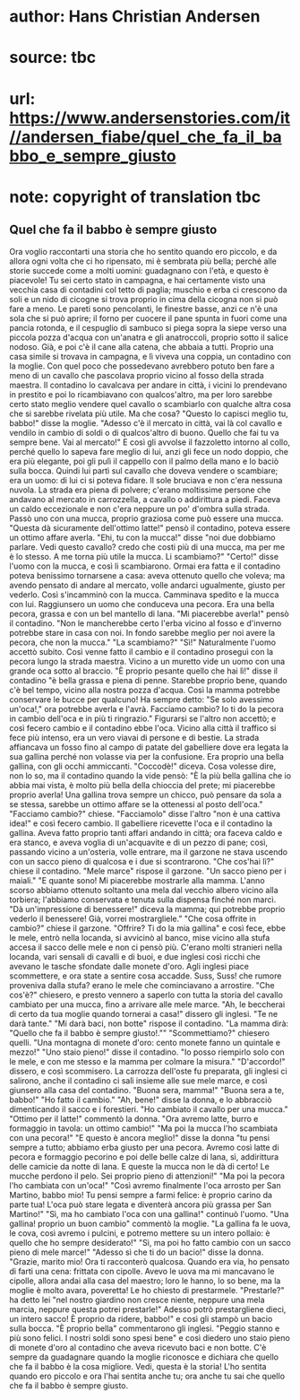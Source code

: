 # author: Hans Christian Andersen
# source: tbc
# url: https://www.andersenstories.com/it//andersen_fiabe/quel_che_fa_il_babbo_e_sempre_giusto
# note: copyright of translation tbc

## Quel che fa il babbo è sempre giusto 

Ora voglio raccontarti una storia che ho sentito quando ero piccolo, e
da allora ogni volta che ci ho ripensato, mi è sembrata più bella;
perché alle storie succede come a molti uomini: guadagnano con l'età, e
questo è piacevole!
Tu sei certo stato in campagna, e hai certamente visto una vecchia casa
di contadini col tetto di paglia; muschio e erba ci crescono da soli e
un nido di cicogne si trova proprio in cima della cicogna non si può
fare a meno. Le pareti sono pencolanti, le finestre basse, anzi ce n'è
una sola che si può aprire; il forno per cuocere il pane spunta in fuori
come una pancia rotonda, e il cespuglio di sambuco si piega sopra la
siepe verso una piccola pozza d'acqua con un'anatra e gli anatroccoli,
proprio sotto il salice nodoso. Già, e poi c'è il cane alla catena, che
abbaia a tutti.
Proprio una casa simile si trovava in campagna, e lì viveva una coppia,
un contadino con la moglie. Con quel poco che possedevano avrebbero
potuto ben fare a meno di un cavallo che pascolava proprio vicino al
fosso della strada maestra. Il contadino lo cavalcava per andare in
città, i vicini lo prendevano in prestito e poi lo ricambiavano con
qualcos'altro, ma per loro sarebbe certo stato meglio vendere quel
cavallo o scambiarlo con qualche altra cosa che si sarebbe rivelata più
utile. Ma che cosa?
"Questo lo capisci meglio tu, babbo!" disse la moglie. "Adesso c'è
il mercato in città, vai là col cavallo e vendilo in cambio di soldi o
di qualcos'altro di buono. Quello che fai tu va sempre bene. Vai al
mercato!"
E così gli avvolse il fazzoletto intorno al collo, perché quello lo
sapeva fare meglio di lui, anzi gli fece un nodo doppio, che era più
elegante, poi gli pulì il cappello con il palmo della mano e lo baciò
sulla bocca. Quindi lui partì sul cavallo che doveva vendere o
scambiare; era un uomo: di lui ci si poteva fidare.
Il sole bruciava e non c'era nessuna nuvola. La strada era piena di
polvere; c'erano moltissime persone che andavano al mercato in
carrozzella, a cavallo o addirittura a piedi. Faceva un caldo
eccezionale e non c'era neppure un po' d'ombra sulla strada.
Passò uno con una mucca, proprio graziosa come può essere una mucca.
"Questa dà sicuramente dell'ottimo latte!" pensò il contadino, poteva
essere un ottimo affare averla. "Ehi, tu con la mucca!" disse "noi
due dobbiamo parlare. Vedi questo cavallo? credo che costi più di una
mucca, ma per me è lo stesso. A me torna più utile la mucca. Li
scambiamo?"
"Certo!" disse l'uomo con la mucca, e così li scambiarono.
Ormai era fatta e il contadino poteva benissimo tornarsene a casa: aveva
ottenuto quello che voleva; ma avendo pensato di andare al mercato,
volle andarci ugualmente, giusto per vederlo. Così s'incamminò con la
mucca. Camminava spedito e la mucca con lui. Raggiunsero un uomo che
conduceva una pecora. Era una bella pecora, grassa e con un bel mantello
di lana.
"Mi piacerebbe averla!" pensò il contadino. "Non le mancherebbe certo
l'erba vicino al fosso e d'inverno potrebbe stare in casa con noi. In
fondo sarebbe meglio per noi avere la pecora, che non la mucca." "La
scambiamo?"
"Sì!" Naturalmente l'uomo accettò subito. Così venne fatto il cambio
e il contadino proseguì con la pecora lungo la strada maestra.
Vicino a un muretto vide un uomo con una grande oca sotto al braccio.
"È proprio pesante quello che hai lì!" disse il contadino "è bella
grassa e piena di penne. Starebbe proprio bene, quando c'è bel tempo,
vicino alla nostra pozza d'acqua. Così la mamma potrebbe conservare le
bucce per qualcuno! Ha sempre detto: "Se solo avessimo un'oca!," ora
potrebbe averla e l'avrà. Facciamo cambio? Io ti do la pecora in cambio
dell'oca e in più ti ringrazio."
Figurarsi se l'altro non accettò; e così fecero cambio e il contadino
ebbe l'oca. Vicino alla città il traffico si fece più intenso, era un
vero viavai di persone e di bestie. La strada affiancava un fosso fino
al campo di patate del gabelliere dove era legata la sua gallina perché
non volasse via per la confusione. Era proprio una bella gallina, con
gli occhi ammiccanti. "Coccodè!" diceva. Cosa volesse dire, non lo so,
ma il contadino quando la vide pensò: "È la più bella gallina che io
abbia mai vista, è molto più bella della chioccia del prete; mi
piacerebbe proprio averla! Una gallina trova sempre un chicco, può
pensare da sola a se stessa, sarebbe un ottimo affare se la ottenessi al
posto dell'oca." "Facciamo cambio?" chiese. "Facciamolo" disse
l'altro "non è una cattiva idea!" e così fecero cambio.
Il gabelliere ricevette l'oca e il contadino la gallina.
Aveva fatto proprio tanti affari andando in città; ora faceva caldo e
era stanco, e aveva voglia di un'acquavite e di un pezzo di pane; così,
passando vicino a un'osteria, volle entrare, ma il garzone ne stava
uscendo con un sacco pieno di qualcosa e i due si scontrarono.
"Che cos'hai lì?" chiese il contadino.
"Mele marce" rispose il garzone. "Un sacco pieno per i maiali."
"E quante sono! Mi piacerebbe mostrarle alla mamma. L'anno scorso
abbiamo ottenuto soltanto una mela dal vecchio albero vicino alla
torbiera; l'abbiamo conservata e tenuta sulla dispensa finché non
marcì. "Dà un'impressione di benessere!" diceva la mamma; qui
potrebbe proprio vederlo il benessere! Già, vorrei mostrargliele."
"Che cosa offrite in cambio?" chiese il garzone.
"Offrire? Ti do la mia gallina" e così fece, ebbe le mele, entrò nella
locanda, si avvicinò al banco, mise vicino alla stufa accesa il sacco
delle mele e non ci pensò più. C'erano molti stranieri nella locanda,
vari sensali di cavalli e di buoi, e due inglesi così ricchi che avevano
le tasche sfondate dalle monete d'oro. Agli inglesi piace scommettere,
e ora state a sentire cosa accadde.
Suss, Suss! che rumore proveniva dalla stufa? erano le mele che
cominciavano a arrostire.
"Che cos'è?" chiesero, e presto vennero a saperlo con tutta la storia
del cavallo cambiato per una mucca, fino a arrivare alle mele marce.
"Ah, le beccherai di certo da tua moglie quando tornerai a casa!"
dissero gli inglesi. "Te ne darà tante."
"Mi darà baci, non botte" rispose il contadino. "La mamma dirà:
"Quello che fa il babbo è sempre giusto!.""
"Scommettiamo?" chiesero quelli. "Una montagna di monete d'oro:
cento monete fanno un quintale e mezzo!"
"Uno staio pieno!" disse il contadino. "Io posso riempirlo solo con
le mele, e con me stesso e la mamma per colmare la misura."
"D'accordo!" dissero, e così scommisero.
La carrozza dell'oste fu preparata, gli inglesi ci salirono, anche il
contadino ci salì insieme alle sue mele marce, e così giunsero alla casa
del contadino.
"Buona sera, mamma!"
"Buona sera a te, babbo!"
"Ho fatto il cambio."
"Ah, bene!" disse la donna, e lo abbracciò dimenticando il sacco e i
forestieri.
"Ho cambiato il cavallo per una mucca."
"Ottimo per il latte!" commentò la donna. "Ora avremo latte, burro e
formaggio in tavola: un ottimo cambio!"
"Ma poi la mucca l'ho scambiata con una pecora!"
"E questo è ancora meglio!" disse la donna "tu pensi sempre a tutto;
abbiamo erba giusto per una pecora. Avremo così latte di pecora e
formaggio pecorino e poi delle belle calze di lana, sì, addirittura
delle camicie da notte di lana. E queste la mucca non le dà di certo! Le
mucche perdono il pelo. Sei proprio pieno di attenzioni!"
"Ma poi la pecora l'ho cambiata con un'oca!"
"Così avremo finalmente l'oca arrosto per San Martino, babbo mio! Tu
pensi sempre a farmi felice: è proprio carino da parte tua! L'oca può
stare legata e diventerà ancora più grassa per San Martino!"
"Sì, ma ho cambiato l'oca con una gallina!" continuò l'uomo.
"Una gallina! proprio un buon cambio" commentò la moglie. "La gallina
fa le uova, le cova, così avremo i pulcini, e potremo mettere su un
intero pollaio: è quello che ho sempre desiderato!"
"Sì, ma poi ho fatto cambio con un sacco pieno di mele marce!"
"Adesso sì che ti do un bacio!" disse la donna. "Grazie, marito mio!
Ora ti racconterò qualcosa. Quando era via, ho pensato di farti una
cena: frittata con cipolle. Avevo le uova ma mi mancavano le cipolle,
allora andai alla casa del maestro; loro le hanno, lo so bene, ma la
moglie è molto avara, poveretta! Le ho chiesto di prestarmele.
"Prestarle?" ha detto lei "nel nostro giardino non cresce niente,
neppure una mela marcia, neppure questa potrei prestarle!" Adesso potrò
prestargliene dieci, un intero sacco! È proprio da ridere, babbo!" e
così gli stampò un bacio sulla bocca.
"È proprio bella" commentarono gli inglesi. "Peggio stanno e più sono
felici. I nostri soldi sono spesi bene" e così diedero uno staio pieno
di monete d'oro al contadino che aveva ricevuto baci e non botte.
C'è sempre da guadagnare quando la moglie riconosce e dichiara che
quello che fa il babbo è la cosa migliore.
Vedi, questa è la storia! L'ho sentita quando ero piccolo e ora l'hai
sentita anche tu; ora anche tu sai che quello che fa il babbo è sempre
giusto.
